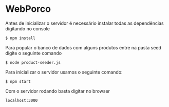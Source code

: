 # WebPorco

Antes de inicializar o servidor é necessário instalar todas as dependências digitando no console

```console
$ npm install
```

Para popular o banco de dados com alguns produtos entre na pasta seed digite o seguinte comando

```console
$ node product-seeder.js
```

Para inicializar o servidor usamos o seguinte comando:

```console
$ npm start
```

Com o servidor rodando basta digitar no browser

```console
localhost:3000
```
